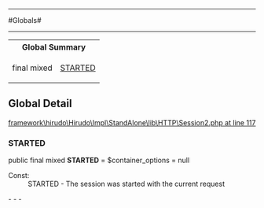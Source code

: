 - - -

#Globals#

- - -

<table id="summary_global" class="title">
<tr><th colspan="2" class="title">Global Summary</th></tr>
<tr>
<td>final  mixed</td>
<td class="description"><p class="name"><a href="#STARTED">STARTED</a></p><p class="description"></p></td>
</tr>
</table>

<h2 id="detail_global">Global Detail</h2>

<a href="https://github.com/JeyDotC/Hirudo/blob/master/framework/hirudo/Hirudo/Impl/StandAlone/lib/HTTP/Session2.php#L117" target='_blank'>framework\hirudo\Hirudo\Impl\StandAlone\lib\HTTP\Session2.php at line 117</a>

<h3 id="STARTED">STARTED</h3>


public final  mixed **STARTED** = $container_options = null

<div class="details">
<p></p>
</div>

<dl>
<dt>Const:</dt>
<dd>STARTED - The session was started with the current request</dd>
</dl>
- - -

